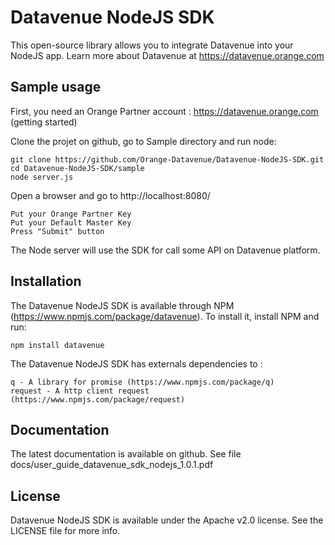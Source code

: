 # Datavenue NodeJS SDK

This open-source library allows you to integrate Datavenue into your NodeJS app.
Learn more about Datavenue at https://datavenue.orange.com

## Sample usage

First, you need an Orange Partner account : https://datavenue.orange.com (getting started)

Clone the projet on github, go to Sample directory and run node:

    git clone https://github.com/Orange-Datavenue/Datavenue-NodeJS-SDK.git
    cd Datavenue-NodeJS-SDK/sample
    node server.js

Open a browser and go to http://localhost:8080/

    Put your Orange Partner Key
    Put your Default Master Key
    Press "Submit" button

The Node server will use the SDK for call some API on Datavenue platform.

## Installation

The Datavenue NodeJS SDK is available through NPM (https://www.npmjs.com/package/datavenue).
To install it, install NPM and run:

    npm install datavenue

The Datavenue NodeJS SDK has externals dependencies to :

    q - A library for promise (https://www.npmjs.com/package/q)
    request - A http client request (https://www.npmjs.com/package/request) 

## Documentation

The latest documentation is available on github. See file docs/user_guide_datavenue_sdk_nodejs_1.0.1.pdf


## License

Datavenue NodeJS SDK is available under the Apache v2.0 license. See the LICENSE file for more info.
